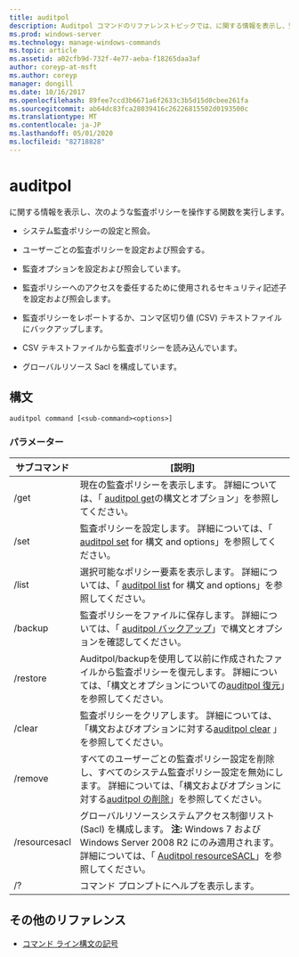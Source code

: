 ```yaml
---
title: auditpol
description: Auditpol コマンドのリファレンストピックでは、に関する情報を表示し、監査ポリシーを操作する関数を実行します。
ms.prod: windows-server
ms.technology: manage-windows-commands
ms.topic: article
ms.assetid: a02cfb9d-732f-4e77-aeba-f18265daa3af
author: coreyp-at-msft
ms.author: coreyp
manager: dongill
ms.date: 10/16/2017
ms.openlocfilehash: 89fee7ccd3b6671a6f2633c3b5d15d0cbee261fa
ms.sourcegitcommit: ab64dc83fca28039416c26226815502d0193500c
ms.translationtype: MT
ms.contentlocale: ja-JP
ms.lasthandoff: 05/01/2020
ms.locfileid: "82718828"
---
```

# <a name="auditpol"></a>auditpol

に関する情報を表示し、次のような監査ポリシーを操作する関数を実行します。

- システム監査ポリシーの設定と照会。

- ユーザーごとの監査ポリシーを設定および照会する。

- 監査オプションを設定および照会しています。

- 監査ポリシーへのアクセスを委任するために使用されるセキュリティ記述子を設定および照会します。

- 監査ポリシーをレポートするか、コンマ区切り値 (CSV) テキストファイルにバックアップします。

- CSV テキストファイルから監査ポリシーを読み込んでいます。

- グローバルリソース Sacl を構成しています。

## <a name="syntax"></a>構文

```
auditpol command [<sub-command><options>]
```

### <a name="parameters"></a>パラメーター

| サブコマンド | [説明] |
| ----------- | ----------- |
| /get | 現在の監査ポリシーを表示します。 詳細については、「 [auditpol get](auditpol-get.md)の構文とオプション」を参照してください。 |
| /set | 監査ポリシーを設定します。 詳細については、「 [auditpol set](auditpol-set.md) for 構文 and options」を参照してください。 |
| /list | 選択可能なポリシー要素を表示します。 詳細については、「 [auditpol list](auditpol-list.md) for 構文 and options」を参照してください。 |
| /backup | 監査ポリシーをファイルに保存します。 詳細については、「 [auditpol バックアップ](auditpol-backup.md)」で構文とオプションを確認してください。 |
| /restore | Auditpol/backupを使用して以前に作成されたファイルから監査ポリシーを復元します。 詳細については、「構文とオプションについての[auditpol 復元](auditpol-restore.md)」を参照してください。 |
| /clear | 監査ポリシーをクリアします。 詳細については、「構文およびオプションに対する[auditpol clear](auditpol-clear.md) 」を参照してください。 |
| /remove | すべてのユーザーごとの監査ポリシー設定を削除し、すべてのシステム監査ポリシー設定を無効にします。 詳細については、「構文およびオプションに対する[auditpol の削除](auditpol-remove.md)」を参照してください。 |
| /resourcesacl | グローバルリソースシステムアクセス制御リスト (Sacl) を構成します。 **注:** Windows 7 および Windows Server 2008 R2 にのみ適用されます。 詳細については、「 [Auditpol resourceSACL](auditpol-resourcesacl.md)」を参照してください。 |
| /?| コマンド プロンプトにヘルプを表示します。 |

## <a name="additional-references"></a>その他のリファレンス

- [コマンド ライン構文の記号](command-line-syntax-key.md)

